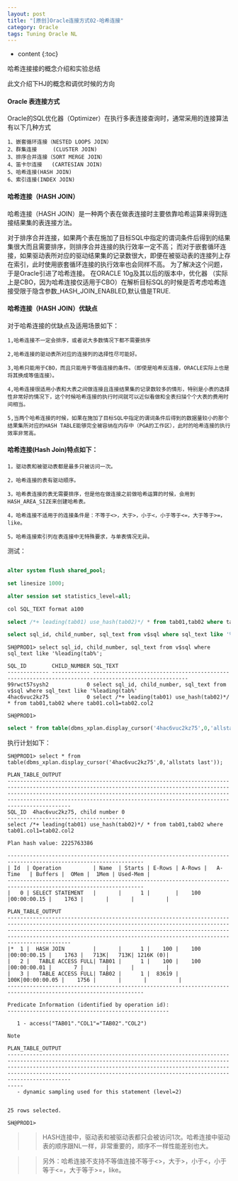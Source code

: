 ```yaml
---
layout: post
title: "[原创]Oracle连接方式02-哈希连接"
category: Oracle
tags: Tuning Oracle NL 
---
```


* content
{:toc}

哈希连接接的概念介绍和实验总结

此文介绍下HJ的概念和调优时候的方向





#### Oracle 表连接方式

Oracle的SQL优化器（Optimizer）在执行多表连接查询时，通常采用的连接算法有以下几种方式

	1、嵌套循环连接（NESTED LOOPS JOIN）
	2、群集连接     (CLUSTER JOIN)
	3、排序合并连接（SORT MERGE JOIN）
	4、笛卡尔连接   (CARTESIAN JOIN)
	5、哈希连接(HASH JOIN)
	6、索引连接(INDEX JOIN)


#### 哈希连接（HASH JOIN）

哈希连接（HASH JOIN）是一种两个表在做表连接时主要依靠哈希运算来得到连接结果集的表连接方法。

对于排序合并连接，如果两个表在施加了目标SQL中指定的谓词条件后得到的结果集很大而且需要排序，则排序合并连接的执行效率一定不高；
而对于嵌套循环连接，如果驱动表所对应的驱动结果集的记录数很大，即便在被驱动表的连接列上存在索引，此时使用嵌套循环连接的执行效率也会同样不高。
为了解决这个问题，于是Oracle引进了哈希连接。
在ORACLE 10g及其以后的版本中，优化器 （实际上是CBO，因为哈希连接仅适用于CBO）在解析目标SQL的时候是否考虑哈希连接受限于隐含参数_HASH_JOIN_ENABLED,默认值是TRUE.

#### 哈希连接（HASH JOIN）优缺点

对于哈希连接的优缺点及适用场景如下：

	1,哈希连接不一定会排序，或者说大多数情况下都不需要排序

	2,哈希连接的驱动表所对应的连接列的选择性尽可能好。

	3,哈希只能用于CBO，而且只能用于等值连接的条件。（即使是哈希反连接，ORACLE实际上也是将其换成等值连接）。

	4,哈希连接很适用小表和大表之间做连接且连接结果集的记录数较多的情形，特别是小表的选择性非常好的情况下，这个时候哈希连接的执行时间就可以近似看做和全表扫描个个大表的费用时间相当。

	5,当两个哈希连接的时候，如果在施加了目标SQL中指定的谓词条件后得到的数据量较小的那个结果集所对应的HASH TABLE能够完全被容纳在内存中（PGA的工作区），此时的哈希连接的执行效率非常高。

 

#### 哈希连接(Hash Join)特点如下：

	1，驱动表和被驱动表都是最多只被访问一次。

	2，哈希连接的表有驱动顺序。

	3，哈希表连接的表无需要排序，但是他在做连接之前做哈希运算的时候，会用到HASH_AREA_SIZE来创建哈希表。

	4，哈希连接不适用于的连接条件是：不等于<>，大于>，小于<，小于等于<=，大于等于>=，like。

	5，哈希连接索引列在表连接中无特殊要求，与单表情况无异。



测试：

```sql

alter system flush shared_pool;

set linesize 1000;

alter session set statistics_level=all;

col SQL_TEXT format a100

select /*+ leading(tab01) use_hash(tab02)*/ * from tab01,tab02 where tab01.col1=tab02.col2;

select sql_id, child_number, sql_text from v$sql where sql_text like '%leading(tab%';

```

	SH@PROD1> select sql_id, child_number, sql_text from v$sql where sql_text like '%leading(tab%';

	SQL_ID        CHILD_NUMBER SQL_TEXT
	------------- ------------ ----------------------------------------------------------------------------------------------------
	99rwct57sysh2            0 select sql_id, child_number, sql_text from v$sql where sql_text like '%leading(tab%'
	4hac6vuc2kz75            0 select /*+ leading(tab01) use_hash(tab02)*/ * from tab01,tab02 where tab01.col1=tab02.col2

	SH@PROD1> 


```sql
select * from table(dbms_xplan.display_cursor('4hac6vuc2kz75',0,'allstats last'));
```
执行计划如下：

	SH@PROD1> select * from table(dbms_xplan.display_cursor('4hac6vuc2kz75',0,'allstats last'));

	PLAN_TABLE_OUTPUT
	------------------------------------------------------------------------------------------------------------------------------------------------------------------------------------------------------------------------------------------------------------------------------------------------------------
	SQL_ID  4hac6vuc2kz75, child number 0
	-------------------------------------
	select /*+ leading(tab01) use_hash(tab02)*/ * from tab01,tab02 where
	tab01.col1=tab02.col2

	Plan hash value: 2225763386

	-----------------------------------------------------------------------------------------------------------------
	| Id  | Operation          | Name  | Starts | E-Rows | A-Rows |   A-Time   | Buffers |  OMem |  1Mem | Used-Mem |
	-----------------------------------------------------------------------------------------------------------------
	|   0 | SELECT STATEMENT   |       |      1 |        |    100 |00:00:00.15 |    1763 |       |       |          |

	PLAN_TABLE_OUTPUT
	------------------------------------------------------------------------------------------------------------------------------------------------------------------------------------------------------------------------------------------------------------------------------------------------------------
	|*  1 |  HASH JOIN         |       |      1 |    100 |    100 |00:00:00.15 |    1763 |   713K|   713K| 1216K (0)|
	|   2 |   TABLE ACCESS FULL| TAB01 |      1 |    100 |    100 |00:00:00.01 |       7 |       |       |          |
	|   3 |   TABLE ACCESS FULL| TAB02 |      1 |  83619 |    100K|00:00:00.05 |    1756 |       |       |          |
	-----------------------------------------------------------------------------------------------------------------

	Predicate Information (identified by operation id):
	---------------------------------------------------

	   1 - access("TAB01"."COL1"="TAB02"."COL2")

	Note

	PLAN_TABLE_OUTPUT
	------------------------------------------------------------------------------------------------------------------------------------------------------------------------------------------------------------------------------------------------------------------------------------------------------------
	-----
	   - dynamic sampling used for this statement (level=2)


	25 rows selected.

	SH@PROD1> 



>> HASH连接中，驱动表和被驱动表都只会被访问1次。哈希连接中驱动表的顺序跟NL一样，非常重要的，顺序不一样性能差别也大。

>> 另外：哈希连接不支持不等值连接不等于<>，大于>，小于<，小于等于<=，大于等于>=，like。


